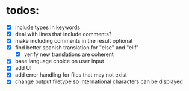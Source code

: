 # todos:
- [x] include types in keywords
- [x] deal with lines that include comments?
- [x] make including comments in the result optional
- [x] find better spanish translation for "else" and "elif"
  - [x] verify new translations are coherent
- [x] base language choice on user input
- [x] add UI
- [x] add error handling for files that may not exist
- [x] change output filetype so international characters can be displayed

